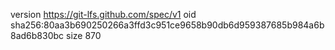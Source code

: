 version https://git-lfs.github.com/spec/v1
oid sha256:80aa3b690250266a3ffd3c951ce9658b90db6d959387685b984a6b8ad6b830bc
size 870
